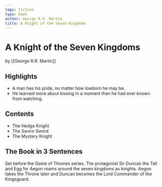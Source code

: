 ```yaml
---
tags: fiction
type: book
author: George R.R. Martin
title: A Knight of the Seven Kingdoms
---
```


# A Knight of the Seven Kingdoms
by [[George R.R. Martin]]

## Highlights
* A man has his pride, no matter how lowborn he may be.
* He learned more about kissing in a moment than he had ever known from watching.

## Contents
* The Hedge Knight
* The Sworn Sword
* The Mystery Knight

## The Book in 3 Sentences
Set before the Game of Thrones series. The protagonist Sir Duncan the Tall and Egg for Aegon roams around the seven kingdoms as knights. Aegon takes the Throne later and Duncan becomes the Lord Commander of the Kingsguard.

